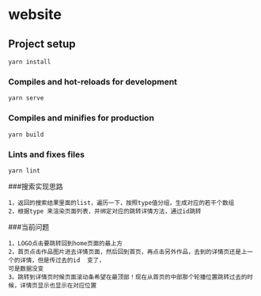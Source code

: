 # website

## Project setup
```
yarn install
```

### Compiles and hot-reloads for development
```
yarn serve
```

### Compiles and minifies for production
```
yarn build
```

### Lints and fixes files
```
yarn lint
```
###搜索实现思路
```
1，返回的搜索结果里面的list，遍历一下，按照type值分组，生成对应的若干个数组
2，根据type 来渲染页面列表，并绑定对应的跳转详情方法，通过id跳转
```

###当前问题
```
1，LOGO点击要跳转回到home页面的最上方
2，首页点击作品图片进去详情页面，然后回到首页，再点击另外作品，去到的详情页还是上一个的详情，但是传过去的id  变了，
可是数据没变
3。跳转到详情页时候页面滚动条希望在最顶部！现在从首页的中部那个轮播位置跳转过去的时候，详情页显示也显示在对应位置
```
